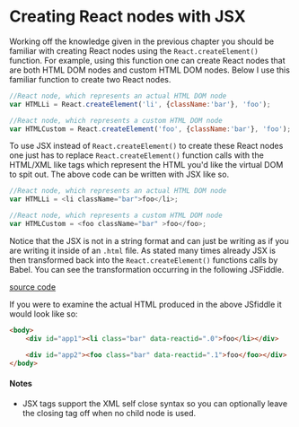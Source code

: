 # Creating React nodes with JSX

Working off the knowledge given in the previous chapter you should be familiar with creating React nodes using the `React.createElement()` function. For example, using this function one can create React nodes that are both HTML DOM nodes and custom HTML DOM nodes. Below I use this familiar function to create two React nodes. 

```js
//React node, which represents an actual HTML DOM node
var HTMLLi = React.createElement('li', {className:'bar'}, 'foo');

//React node, which represents a custom HTML DOM node
var HTMLCustom = React.createElement('foo', {className:'bar'}, 'foo');
```

To use JSX instead of `React.createElement()` to create these React nodes one just has to replace `React.createElement()` function calls with the HTML/XML like tags which represent the HTML you'd like the virtual DOM to spit out. The above code can be written with JSX like so.

```js
//React node, which represents an actual HTML DOM node
var HTMLLi = <li className="bar">foo</li>;

//React node, which represents a custom HTML DOM node
var HTMLCustom = <foo className="bar" >foo</foo>;
```

Notice that the JSX is not in a string format and can just be writing as if you are writing it inside of an `.html` file. As stated many times already JSX is then transformed back into the `React.createElement()` functions calls by Babel. You can see the transformation occurring in the following JSFiddle.

[source code](https://jsfiddle.net/wc6dtkov/#tabs=js,result,html,resources)

If you were to examine the actual HTML produced in the above JSfiddle it would look like so:

```html
<body>
    <div id="app1"><li class="bar" data-reactid=".0">foo</li></div>

    <div id="app2"><foo class="bar" data-reactid=".1">foo</foo></div>
</body>
```

#### Notes

* JSX tags support the XML self close syntax so you can optionally leave the closing tag off when no child node is used.







